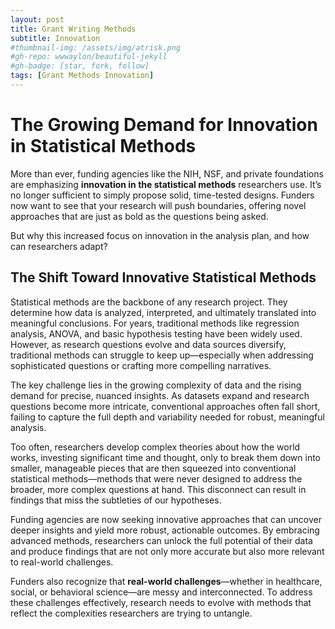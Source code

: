 ```yaml
---
layout: post
title: Grant Writing Methods
subtitle: Innovation
#thumbnail-img: /assets/img/atrisk.png
#gh-repo: wwwaylon/beautiful-jekyll
#gh-badge: [star, fork, follow]
tags: [Grant Methods Innovation]
---
```


# The Growing Demand for Innovation in Statistical Methods

More than ever, funding agencies like the NIH, NSF, and private foundations are emphasizing **innovation in the statistical methods** researchers use. It’s no longer sufficient to simply propose solid, time-tested designs. Funders now want to see that your research will push boundaries, offering novel approaches that are just as bold as the questions being asked.

But why this increased focus on innovation in the analysis plan, and how can researchers adapt?

## The Shift Toward Innovative Statistical Methods

Statistical methods are the backbone of any research project. They determine how data is analyzed, interpreted, and ultimately translated into meaningful conclusions. For years, traditional methods like regression analysis, ANOVA, and basic hypothesis testing have been widely used. However, as research questions evolve and data sources diversify, traditional methods can struggle to keep up—especially when addressing sophisticated questions or crafting more compelling narratives.

The key challenge lies in the growing complexity of data and the rising demand for precise, nuanced insights. As datasets expand and research questions become more intricate, conventional approaches often fall short, failing to capture the full depth and variability needed for robust, meaningful analysis.

Too often, researchers develop complex theories about how the world works, investing significant time and thought, only to break them down into smaller, manageable pieces that are then squeezed into conventional statistical methods—methods that were never designed to address the broader, more complex questions at hand. This disconnect can result in findings that miss the subtleties of our hypotheses.

Funding agencies are now seeking innovative approaches that can uncover deeper insights and yield more robust, actionable outcomes. By embracing advanced methods, researchers can unlock the full potential of their data and produce findings that are not only more accurate but also more relevant to real-world challenges.

Funders also recognize that **real-world challenges**—whether in healthcare, social, or behavioral science—are messy and interconnected. To address these challenges effectively, research needs to evolve with methods that reflect the complexities researchers are trying to untangle.

